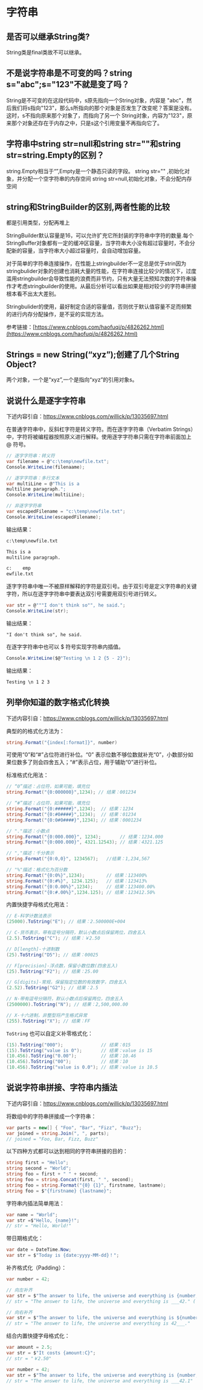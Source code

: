 # 字符串

## 是否可以继承String类?

String类是final类故不可以继承。

## 不是说字符串是不可变的吗？string s="abc";s="123"不就是变了吗？

String是不可变的在这段代码中，s原先指向一个String对象，内容是 "abc"，然后我们将s指向"123"，那么s所指向的那个对象是否发生了改变呢？答案是没有。这时，s不指向原来那个对象了，而指向了另一个 String对象，内容为"123"，原来那个对象还存在于内存之中，只是s这个引用变量不再指向它了。

## 字符串中string str=null和string str=""和string str=string.Empty的区别？

string.Empty相当于“”,Empty是一个静态只读的字段。 string str="" ,初始化对象，并分配一个空字符串的内存空间 string str=null,初始化对象，不会分配内存空间

## string和StringBuilder的区别,两者性能的比较

都是引用类型，分配再堆上

StringBuilder默认容量是16，可以允许扩充它所封装的字符串中字符的数量.每个StringBuffer对象都有一定的缓冲区容量，当字符串大小没有超过容量时，不会分配新的容量，当字符串大小超过容量时，会自动增加容量。

对于简单的字符串连接操作，在性能上stringbuilder不一定总是优于strin因为stringbulider对象的创建也消耗大量的性能，在字符串连接比较少的情况下，过度滥用stringbuilder会导致性能的浪费而非节约，只有大量无法预知次数的字符串操作才考虑stringbuilder的使用。从最后分析可以看出如果是相对较少的字符串拼接根本看不出太大差别。

Stringbulider的使用，最好制定合适的容量值，否则优于默认值容量不足而频繁的进行内存分配操作，是不妥的实现方法。

参考链接：[https://www.cnblogs.com/haofuqi/p/4826262.html](https://www.cnblogs.com/haofuqi/p/4826262.html)

## Strings = new String(“xyz”);创建了几个String Object?

两个对象，一个是“xyz”,一个是指向“xyz”的引用对象s。

## 说说什么是逐字字符串

下述内容引自：https://www.cnblogs.com/willick/p/13035697.html

在普通字符串中，反斜杠字符是转义字符。而在逐字字符串（Verbatim Strings）中，字符将被编程器按照原义进行解释。使用逐字字符串只需在字符串前面加上 @ 符号。

```csharp
// 逐字字符串：转义符
var filename = @"c:\temp\newfile.txt";
Console.WriteLine(filenaame);

// 逐字字符串：多行文本
var multiLine = @"This is a
multiline paragraph.";
Console.WriteLine(multiLine);

// 非逐字字符串
var escapedFilename = "c:\temp\newfile.txt";
Console.WriteLine(escapedFilename);
```

输出结果：

```txt
c:\temp\newfile.txt

This is a
multiline paragraph.

c:    emp
ewfile.txt
```

逐字字符串中唯一不被原样解释的字符是双引号。由于双引号是定义字符串的关键字符，所以在逐字字符串中要表达双引号需要用双引号进行转义。

```csharp
var str = @"""I don't think so"", he said.";
Console.WriteLine(str);
```

输出结果：

```
"I don't think so", he said.
```

在逐字字符串中也可以 $ 符号实现字符串内插值。

```csharp
Console.WriteLine($@"Testing \n 1 2 {5 - 2}");
```

输出结果：

```txt
Testing \n 1 2 3
```

## 列举你知道的数字格式化转换

下述内容引自：https://www.cnblogs.com/willick/p/13035697.html

典型的的格式化方法为：

```csharp
string.Format("{index[:format]}", number)
```

可使用“0”和“#”占位符进行补位。“0” 表示位数不够位数就补充“0”，小数部分如果位数多了则会四舍五入；“#”表示占位，用于辅助“0”进行补位。

标准格式化用法：

```csharp
// “0”描述：占位符，如果可能，填充位
string.Format("{0:000000}",1234); // 结果：001234

// “#”描述：占位符，如果可能，填充位
string.Format("{0:######}",1234);  // 结果：1234
string.Format("{0:#0####}",1234);  // 结果：01234
string.Format("{0:0#0####}",1234); // 结果：0001234

// "."描述：小数点
string.Format("{0:000.000}", 1234);       // 结果：1234.000
string.Format("{0:000.000}", 4321.12543); // 结果：4321.125

// ","描述：千分表示
string.Format("{0:0,0}", 1234567);   //结果：1,234,567

// "%"描述：格式化为百分数
string.Format("{0:0%}",1234);        // 结果：123400%
string.Format("{0:#%}", 1234.125);   // 结果：123413%
string.Format("{0:0.00%}",1234);     // 结果：123400.00%
string.Format("{0:#.00%}",1234.125); // 结果：123412.50%
```

内置快捷字母格式化用法：

```csharp
// E-科学计数法表示
(25000).ToString("E"); // 结果：2.500000E+004

// C-货币表示，带有逗号分隔符，默认小数点后保留两位，四舍五入
(2.5).ToString("C"); // 结果：￥2.50

// D[length]-十进制数
(25).ToString("D5"); // 结果：00025

// F[precision]-浮点数，保留小数位数(四舍五入)
(25).ToString("F2"); // 结果：25.00

// G[digits]-常规，保留指定位数的有效数字，四舍五入
(2.52).ToString("G2"); // 结果：2.5

// N-带有逗号分隔符，默认小数点后保留两位，四舍五入
(2500000).ToString("N"); // 结果：2,500,000.00

// X-十六进制，非整型将产生格式异常
(255).ToString("X"); // 结果：FF
```

`ToString` 也可以自定义补零格式化：

```csharp
(15).ToString("000");              // 结果：015
(15).ToString("value is 0");       // 结果：value is 15
(10.456).ToString("0.00");         // 结果：10.46
(10.456).ToString("00");           // 结果：10
(10.456).ToString("value is 0.0"); // 结果：value is 10.5
```

## 说说字符串拼接、字符串内插法

下述内容引自：https://www.cnblogs.com/willick/p/13035697.html

将数组中的字符串拼接成一个字符串：

```csharp
var parts = new[] { "Foo", "Bar", "Fizz", "Buzz"};
var joined = string.Join(", ", parts);
// joined = "Foo, Bar, Fizz, Buzz"
```

以下四种方式都可以达到相同的字符串拼接的目的：

```csharp
string first = "Hello";
string second = "World";
string foo = first + " " + second;
string foo = string.Concat(first, " ", second);
string foo = string.Format("{0} {1}", firstname, lastname);
string foo = $"{firstname} {lastname}";
```

字符串内插法简单用法：

```csharp
var name = "World";
var str =$"Hello, {name}!";
// str = "Hello, World!"
```

带日期格式化：

```csharp
var date = DateTime.Now;
var str = $"Today is {date:yyyy-MM-dd}！";
```

补齐格式化（Padding）：

```csharp
var number = 42;

// 向左补齐
var str = $"The answer to life, the universe and everything is {number, 5}.";
// str = "The answer to life, the universe and everything is ___42." ('_'表示空格)

// 向右补齐
var str = $"The answer to life, the universe and everything is ${number, -5}.";
// str = "The answer to life, the universe and everything is 42___."
```

结合内置快捷字母格式化：

```csharp
var amount = 2.5;
var str = $"It costs {amount:C}";
// str = "￥2.50"

var number = 42;
var str = $"The answer to life, the universe and everything is {number, 5:f1}.";
// str = "The answer to life, the universe and everything is ___42.1"
```